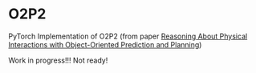 # O2P2
PyTorch Implementation of O2P2 (from paper [Reasoning About Physical Interactions with Object-Oriented Prediction and Planning](https://arxiv.org/abs/1812.10972))

Work in progress!!! Not ready!
